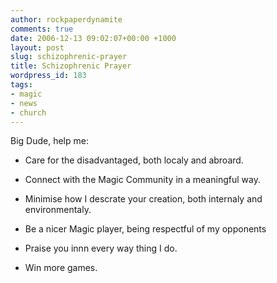 ```yaml
---
author: rockpaperdynamite
comments: true
date: 2006-12-13 09:02:07+00:00 +1000
layout: post
slug: schizophrenic-prayer
title: Schizophrenic Prayer
wordpress_id: 183
tags:
- magic
- news
- church
---
```


Big Dude, help me:



	
  * Care for the disadvantaged, both localy and abroard.

	
  * Connect with the Magic Community in a meaningful way.

	
  * Minimise how I descrate your creation, both internaly and environmentaly.

	
  * Be a nicer Magic player, being respectful of my opponents

	
  * Praise you innn every way thing I do.

	
  * Win more games.


